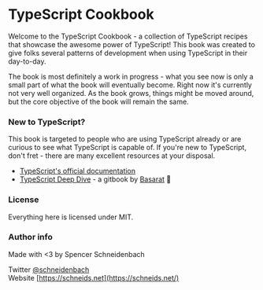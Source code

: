 # TypeScript Cookbook

Welcome to the TypeScript Cookbook - a collection of TypeScript recipes that showcase the awesome power of TypeScript!  This book was created to give folks several patterns of development when using TypeScript in their day-to-day.

The book is most definitely a work in progress - what you see now is only a small part of what the book will eventually become.  Right now it's currently not very well organized.  As the book grows, things might be moved around, but the core objective of the book will remain the same.

### New to TypeScript?

This book is targeted to people who are using TypeScript already or are curious to see what TypeScript is capable of.  If you're new to TypeScript, don't fret - there are many excellent resources at your disposal.

* [TypeScript's official documentation](http://typescriptlang.org)
* [TypeScript Deep Dive](https://basarat.gitbooks.io/typescript) - a gitbook by [Basarat](https://twitter.com/basarat) 🌹

### License

Everything here is licensed under MIT.

### Author info

Made with &lt;3 by Spencer Schneidenbach

Twitter [@schneidenbach](https://twitter.com/schneidenbach)  
Website [https://schneids.net](https://schneids.net/)


